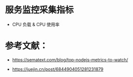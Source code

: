 
# 服务监控采集指标

- CPU 负载 & CPU 使用率

# 参考文献：

- https://sematext.com/blog/top-nodejs-metrics-to-watch/

- https://juejin.cn/post/6844904051281231879


